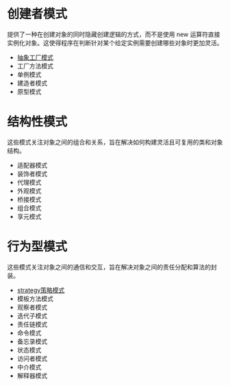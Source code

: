 # 创建者模式

提供了一种在创建对象的同时隐藏创建逻辑的方式，而不是使用 new 运算符直接实例化对象。这使得程序在判断针对某个给定实例需要创建哪些对象时更加灵活。

- [抽象工厂模式](创建型模式/抽象工厂模式.md)
- 工厂方法模式
- 单例模式
- 建造者模式
- 原型模式

# 结构性模式

这些模式关注对象之间的组合和关系，旨在解决如何构建灵活且可复用的类和对象结构。

- 适配器模式
- 装饰者模式
- 代理模式
- 外观模式
- 桥接模式
- 组合模式
- 享元模式
#  行为型模式

这些模式关注对象之间的通信和交互，旨在解决对象之间的责任分配和算法的封装。

- [strategy策略模式](行为型模式/strategy策略模式.md)
- 模板方法模式
- 观察者模式
- 迭代子模式
- 责任链模式
- 命令模式
- 备忘录模式
- 状态模式
- 访问者模式
- 中介模式
- 解释器模式